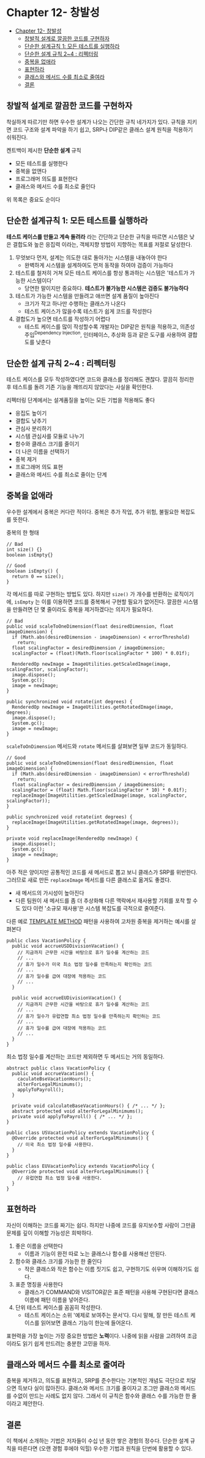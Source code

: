 # Chapter 12- 창발성


<!-- @import "[TOC]" {cmd="toc" depthFrom=1 depthTo=6 orderedList=false} -->

<!-- code_chunk_output -->

- [Chapter 12- 창발성](#chapter-12-창발성)
  - [창발적 설계로 깔끔한 코드를 구현하자](#창발적-설계로-깔끔한-코드를-구현하자)
  - [단순한 설계규칙 1: 모든 테스트를 실행하라](#단순한-설계규칙-1-모든-테스트를-실행하라)
  - [단순한 설계 규칙 2~4 : 리펙터링](#단순한-설계-규칙-2~4-리펙터링)
  - [중복을 없애라](#중복을-없애라)
  - [표현하라](#표현하라)
  - [클래스와 메서드 수를 최소로 줄여라](#클래스와-메서드-수를-최소로-줄여라)
  - [결론](#결론)

<!-- /code_chunk_output -->

## 창발적 설계로 깔끔한 코드를 구현하자
착실하게 따르기만 하면 우수한 설계가 나오는 간단한 규칙 네가지가 있다.
규칙을 지키면 코드 구조와 설계 파악을 하기 쉽고, SRP나 DIP같은 클래스 설계 원칙을 적용하기 쉬워진다.

켄트백이 제시한 **단순한 설계** 규칙
- 모든 테스트를 실행한다
- 중복을 없앤다
- 프로그래머 의도를 표현한다
- 클래스와 메서드 수를 최소로 줄인다

위 목록은 중요도 순이다

## 단순한 설계규칙 1: 모든 테스트를 실행하라
**테스트 케이스를 만들고 계속 돌려라** 라는 간단하고 단순한 규칙을 따르면
시스템은 낮은 결합도와 높은 응집력 이라는, 객체지향 방법이 지향하는 목표를 저절로 달성한다.

1. 무엇보다 먼저, 설계는 의도한 대로 돌아가는 시스템을 내놓아야 한다
    - 완벽하게 시스템을 설계하여도 먼저 동작을 하여야 검증이 가능하다
2. 테스트를 철저히 거쳐 모든 테스트 케이스를 항상 통과하는 시스템은 '테스트가 가능한 시스템이다'
    - 당연한 말이지만 중요하다. **테스트가 불가능한 시스템은 검증도 불가능하다**
3. 테스트가 가능한 시스템을 만들려고 애쓰면 설계 품질이 높아진다
    - 크기가 작고 하나만 수행하는 클래스가 나온다
    - 테스트 케이스가 많을수록 테스트가 쉽게 코드를 작성한다
4. 결합도가 높으면 테스트를 작성하기 어렵다
    - 테스트 케이스를 많이 작성할수록 개발자는 DIP같은 원칙을 적용하고, 의존성 주입<sup>Dependency Injection</sup>, 인터페이스, 추상화 등과 같은 도구를 사용하여 결합도를 낮춘다


## 단순한 설계 규칙 2~4 : 리펙터링
테스트 케이스를 모두 작성하였다면 코드와 클래스를 정리해도 괜찮다.
깔끔히 정리한 후 테스트를 돌려 기존 기능을 깨뜨리지 않았다는 사실을 확인한다.

리펙터링 단계에서는 설계품질을 높이는 모든 기법을 적용해도 좋다
- 응집도 높이기
- 결합도 낮추기
- 관심사 분리하기
- 시스템 관심사를 모듈로 나누기
- 함수와 클래스 크기를 줄이기
- 더 나은 이름을 선택하기
- 중복 제거
- 프로그래머 의도 표현
- 클래스와 메서드 수를 최소로 줄이는 단계


## 중복을 없애라
우수한 설계에서 중복은 커다란 적이다.
중복은 추가 작업, 추가 위험, 불필요한 복잡도를 뜻한다.


중복의 한 형태
```
// Bad
int size() {}
boolean isEmpty{}
```
```
// Good
boolean isEmpty() {
  return 0 == size();
}
```
각 메서드를 따로 구현하는 방법도 있다. 하지만 `size()` 가 개수를 반환하는 로직이기에, `isEmpty` 는 이를 이용하면 코드를 중복해서 구현할 필요가 없어진다.
깔끔한 시스템을 만들려면 단 몇 줄이라도 중복을 제거하겠다는 의지가 필요하다.


```
// Bad
public void scaleToOneDimension(float desiredDimension, float imageDimension) {
  if (Math.abs(desiredDimension - imageDimension) < errorThreshold)
    return;
  float scalingFactor = desiredDimension / imageDimension;
  scalingFactor = (float)(Math.floor(scalingFactor * 100) * 0.01f);

  RenderedOp newImage = ImageUtilities.getScaledImage(image, scalingFactor, scalingFactor);
  image.dispose();
  System.gc();
  image = newImage;
}

public synchronized void rotate(int degrees) {
  RenderedOp newImage = ImageUtilities.getRotatedImage(image, degrees);
  image.dispose();
  System.gc();
  image = newImage;
}
```
`scaleToOnDimension` 메서드와 `rotate` 메서드를 살펴보면 일부 코드가 동일하다.

```
// Good
public void scaleToOneDimension(float desiredDimension, float imageDimension) {
  if (Math.abs(desiredDimension - imageDimension) < errorThreshold)
    return;
  float scalingFactor = desiredDimension / imageDimension;
  scalingFactor = (float) Math.floor(scalingFactor * 10) * 0.01f);
  replaceImage(ImageUtilities.getScaledImage(image, scalingFactor, scalingFactor));
}

public synchronized void rotate(int degrees) {
  replaceImage(ImageUtilities.getRotatedImage(image, degrees));
}

private void replaceImage(RenderedOp newImage) {
  image.dispose();
  System.gc();
  image = newImage;
}
```
아주 적은 양이지만 공통적인 코드를 새 메서드로 뽑고 보니 클래스가 SRP를 위반한다. 그러므로 새로 만든 `replaceImage` 메서드를 다른 클래스로 옮겨도 좋겠다.

- 새 메서드의 가시성이 높아진다
- 다른 팀원이 새 메서드를 좀 더 추상화해 다른 맥락에서 재사용할 기회를 포착 할 수도 있다
이런 '소규모 재사용'은 시스템 복잡도를 극적으로 줄여준다. 



다른 예로 [TEMPLATE METHOD](https://beomseok95.tistory.com/245?category=1066005) 패턴을 사용하여 고차원 중복을 제거하는 예시를 살펴본다
```
public class VacationPolicy {
  public void accrueUSDDivisionVacation() {
    // 지금까지 근무한 시간을 바탕으로 휴가 일수를 계산하는 코드
    // ...
    // 휴가 일수가 미국 최소 법정 일수를 만족하는지 확인하는 코드 
    // ...
    // 휴가 일수를 급여 대장에 적용하는 코드
    // ...
  }
  
  public void accrueEUDivisionVacation() {
    // 지금까지 근무한 시간을 바탕으로 휴가 일수를 계산하는 코드
    // ...
    // 휴가 일수가 유럽연합 최소 법정 일수를 만족하는지 확인하는 코드
    // ...
    // 휴가 일수를 급여 대장에 적용하는 코드
    // ...
  }
}
```
최소 법정 일수를 계산하는 코드만 제외하면 두 메서드는 거의 동일하다.
```
abstract public class VacationPolicy {
  public void accrueVacation() {
    caculateBseVacationHours();
    alterForLegalMinimums();
    applyToPayroll();
  }
  
  private void calculateBaseVacationHours() { /* ... */ };
  abstract protected void alterForLegalMinimums();
  private void applyToPayroll() { /* ... */ };
}

public class USVacationPolicy extends VacationPolicy {
  @Override protected void alterForLegalMinimums() {
    // 미국 최소 법정 일수를 사용한다.
  }
}

public class EUVacationPolicy extends VacationPolicy {
  @Override protected void alterForLegalMinimums() {
    // 유럽연합 최소 법정 일수를 사용한다.
  }
}
```


## 표현하라
자신이 이해하는 코드를 짜기는 쉽다. 하지만 나중에 코드를 유지보수할 사람이 그만큼 문제를 깊이 이해할 가능성은 희박하다.

1. 좋은 이름을 선택한다
    - 이름과 기능이 완전 따로 노는 클래스나 함수를 사용해선 안된다.
2. 함수와 클래스 크기를 가능한 한 줄인다
    - 작은 클래스와 작은 함수는 이름 짓기도 쉽고, 구현하기도 쉬우며 이해하기도 쉽다.
3. 표준 명칭을 사용한다
    - 클래스가 COMMAND와 VISITOR같은 표준 패턴을 사용해 구현된다면 클래스 이름에 패턴 이름을 넣어준다.
4. 단위 테스트 케이스를 꼼꼼히 작성한다.
    - 테스트 케이스는 소위 '예제로 보여주는 문서'다. 다시 말해, 잘 만든 테스트 케이스를 읽어보면 클래스 기능이 한눈에 들어온다.

표현력을 가장 높이는 가장 중요한 방법은 **노력**이다.
나중에 읽을 사람을 고려하여 조금이라도 읽기 쉽게 만드려는 충분한 고민을 하자.


## 클래스와 메서드 수를 최소로 줄여라
중복을 제거하고, 의도를 표현하고, SRP를 준수한다는 기본적인 개념도 극단으로 치달으면 득보다 실이 많아진다. 클래스와 메서드 크기를 줄이자고 조그만 클래스와 메서드를 수없이 만드는 사례도 없지 않다. 그래서 이 규칙은 함수와 클래스 수를 가능한 한 줄이라고 제안한다.


## 결론
이 책에서 소개하는 기법은 저자들이 수십 년 동안 쌓은 경험의 정수다. 단순한 설계 규칙을 따른다면 (오랜 경험 후에야 익힐) 우수한 기법과 원칙을 단번에 활용할 수 있다.